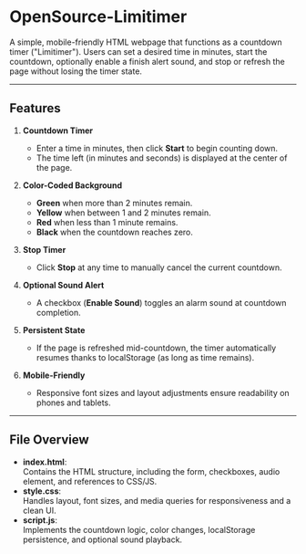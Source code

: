 # OpenSource-Limitimer

A simple, mobile-friendly HTML webpage that functions as a countdown timer ("Limitimer"). Users can set a desired time in minutes, start the countdown, optionally enable a finish alert sound, and stop or refresh the page without losing the timer state.

---

## Features

1. **Countdown Timer**  
   - Enter a time in minutes, then click **Start** to begin counting down.
   - The time left (in minutes and seconds) is displayed at the center of the page.

2. **Color-Coded Background**  
   - **Green** when more than 2 minutes remain.  
   - **Yellow** when between 1 and 2 minutes remain.  
   - **Red** when less than 1 minute remains.  
   - **Black** when the countdown reaches zero.

3. **Stop Timer**  
   - Click **Stop** at any time to manually cancel the current countdown.

4. **Optional Sound Alert**  
   - A checkbox (**Enable Sound**) toggles an alarm sound at countdown completion.

5. **Persistent State**  
   - If the page is refreshed mid-countdown, the timer automatically resumes thanks to localStorage (as long as time remains).

6. **Mobile-Friendly**  
   - Responsive font sizes and layout adjustments ensure readability on phones and tablets.

---

## File Overview

- **index.html**:  
  Contains the HTML structure, including the form, checkboxes, audio element, and references to CSS/JS.
- **style.css**:  
  Handles layout, font sizes, and media queries for responsiveness and a clean UI.
- **script.js**:  
  Implements the countdown logic, color changes, localStorage persistence, and optional sound playback.